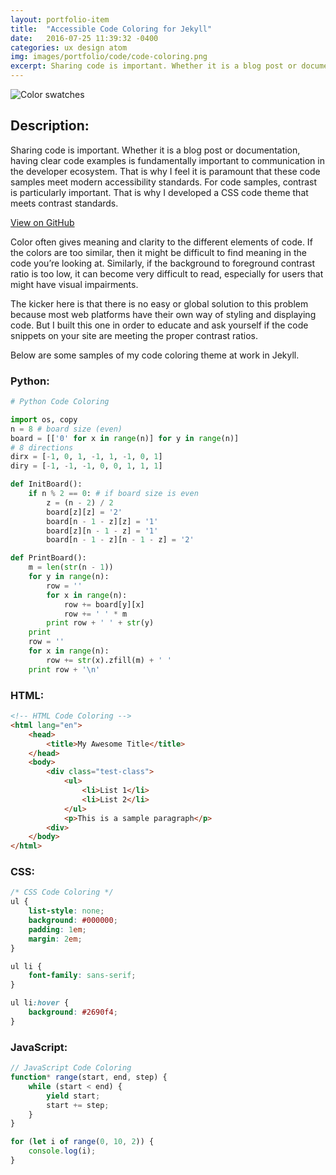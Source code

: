 ```yaml
---
layout: portfolio-item
title:  "Accessible Code Coloring for Jekyll"
date:   2016-07-25 11:39:32 -0400
categories: ux design atom
img: images/portfolio/code/code-coloring.png
excerpt: Sharing code is important. Whether it is a blog post or documentation, having clear code examples is fundamentally important to communication in the developer ecosystem.  That is why I feel it is paramount that these code samples meet modern accessibility standards.  For code samples, contrast is particularly important.  That is why I developed a CSS code theme that meets contrast standards.
---
```


![Color swatches]( {{site.baseurl}}/images/portfolio/code/code-coloring.png )

## Description:

Sharing code is important. Whether it is a blog post or documentation, having clear code examples is fundamentally important to communication in the developer ecosystem.  That is why I feel it is paramount that these code samples meet modern accessibility standards.  For code samples, contrast is particularly important.  That is why I developed a CSS code theme that meets contrast standards.

<a href="https://github.com/johnfrenchxyz/accessiblecode" class="portfolio-button">View on GitHub</a>

Color often gives meaning and clarity to the different elements of code.  If the colors are too similar, then it might be difficult to find meaning in the code you’re looking at.  Similarly, if the background to foreground contrast ratio is too low, it can become very difficult to read, especially for users that might have visual impairments.

The kicker here is that there is no easy or global solution to this problem because most web platforms have their own way of styling and displaying code.  But I built this one in order to educate and ask yourself if the code snippets on your site are meeting the proper contrast ratios.

Below are some samples of my code coloring theme at work in Jekyll.

### Python:

```python
# Python Code Coloring

import os, copy
n = 8 # board size (even)
board = [['0' for x in range(n)] for y in range(n)]
# 8 directions
dirx = [-1, 0, 1, -1, 1, -1, 0, 1]
diry = [-1, -1, -1, 0, 0, 1, 1, 1]

def InitBoard():
    if n % 2 == 0: # if board size is even
        z = (n - 2) / 2
        board[z][z] = '2'
        board[n - 1 - z][z] = '1'        
        board[z][n - 1 - z] = '1'
        board[n - 1 - z][n - 1 - z] = '2'

def PrintBoard():
    m = len(str(n - 1))
    for y in range(n):
        row = ''
        for x in range(n):
            row += board[y][x]
            row += ' ' * m
        print row + ' ' + str(y)
    print
    row = ''
    for x in range(n):
        row += str(x).zfill(m) + ' '
    print row + '\n'
```

### HTML:

```html
<!-- HTML Code Coloring -->
<html lang="en">
    <head>
        <title>My Awesome Title</title>
    </head>
    <body>
        <div class="test-class">
            <ul>
                <li>List 1</li>
                <li>List 2</li>
            </ul>
            <p>This is a sample paragraph</p>
        <div>
    </body>
</html>
```

### CSS:

```css
/* CSS Code Coloring */
ul {
    list-style: none;
    background: #000000;
    padding: 1em;
    margin: 2em;
}

ul li {
    font-family: sans-serif;
}

ul li:hover {
    background: #2690f4;
}

```

### JavaScript:

```javascript
// JavaScript Code Coloring
function* range(start, end, step) {
	while (start < end) {
		yield start;
		start += step;
	}
}

for (let i of range(0, 10, 2)) {
	console.log(i);
}
```
